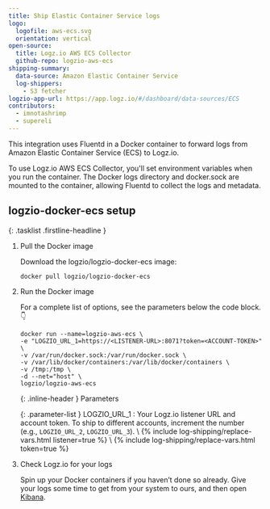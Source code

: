 ```yaml
---
title: Ship Elastic Container Service logs
logo:
  logofile: aws-ecs.svg
  orientation: vertical
open-source:
  title: Logz.io AWS ECS Collector
  github-repo: logzio-aws-ecs
shipping-summary:
  data-source: Amazon Elastic Container Service
  log-shippers:
    - S3 fetcher
logzio-app-url: https://app.logz.io/#/dashboard/data-sources/ECS
contributors:
  - imnotashrimp
  - supereli
---
```


This integration uses Fluentd in a Docker container to forward logs from Amazon Elastic Container Service (ECS) to Logz.io.

To use Logz.io AWS ECS Collector, you'll set environment variables when you run the container.
The Docker logs directory and docker.sock are mounted to the container, allowing Fluentd to collect the logs and metadata.

## logzio-docker-ecs setup

{: .tasklist .firstline-headline }
1. Pull the Docker image

    Download the logzio/logzio-docker-ecs image:

    ```shell
    docker pull logzio/logzio-docker-ecs
    ```

2. Run the Docker image

    For a complete list of options, see the parameters below the code block.👇

    ```shell
    docker run --name=logzio-aws-ecs \
    -e "LOGZIO_URL_1=https://<LISTENER-URL>:8071?token=<ACCOUNT-TOKEN>" \
    -v /var/run/docker.sock:/var/run/docker.sock \
    -v /var/lib/docker/containers:/var/lib/docker/containers \
    -v /tmp:/tmp \
    -d --net="host" \
    logzio/logzio-aws-ecs
    ```

    {: .inline-header }
    Parameters

    {: .parameter-list }
    LOGZIO_URL_1 <span class="required-param"></span>
      : Your Logz.io listener URL and account token.
        To ship to different accounts, increment the number (e.g., `LOGZIO_URL_2`, `LOGZIO_URL_3`). \\
        {% include log-shipping/replace-vars.html listener=true %} \\
        {% include log-shipping/replace-vars.html token=true %}

3. Check Logz.io for your logs

    Spin up your Docker containers if you haven’t done so already. Give your logs some time to get from your system to ours, and then open [Kibana](https://app.logz.io/#/dashboard/kibana).
